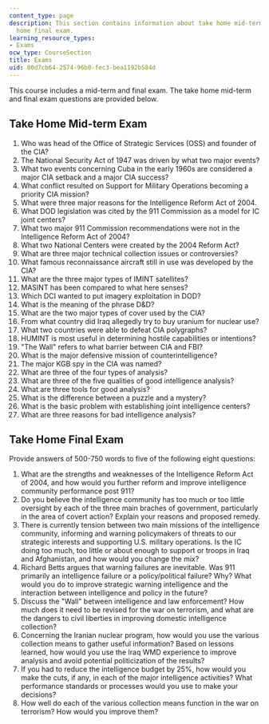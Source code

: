 ```yaml
---
content_type: page
description: This section contains information about take home mid-term exam and take
  home final exam.
learning_resource_types:
- Exams
ocw_type: CourseSection
title: Exams
uid: 80d7cb64-2574-96b0-fec3-bea1192b584d
---
```


This course includes a mid-term and final exam. The take home mid-term and final exam questions are provided below.

Take Home Mid-term Exam
-----------------------

1.  Who was head of the Office of Strategic Services (OSS) and founder of the CIA?
2.  The National Security Act of 1947 was driven by what two major events?
3.  What two events concerning Cuba in the early 1960s are considered a major CIA setback and a major CIA success?
4.  What conflict resulted on Support for Military Operations becoming a priority CIA mission?
5.  What were three major reasons for the Intelligence Reform Act of 2004.
6.  What DOD legislation was cited by the 911 Commission as a model for IC joint centers?
7.  What two major 911 Commission recommendations were not in the Intelligence Reform Act of 2004?
8.  What two National Centers were created by the 2004 Reform Act?
9.  What are three major technical collection issues or controversies?
10.  What famous reconnaissance aircraft still in use was developed by the CIA?
11.  What are the three major types of IMINT satellites?
12.  MASINT has been compared to what here senses?
13.  Which DCI wanted to put imagery exploitation in DOD?
14.  What is the meaning of the phrase D&D?
15.  What are the two major types of cover used by the CIA?
16.  From what country did Iraq allegedly try to buy uranium for nuclear use?
17.  What two countries were able to defeat CIA polygraphs?
18.  HUMINT is most useful in determining hostile capabilities or intentions?
19.  "The Wall" refers to what barrier between CIA and FBI?
20.  What is the major defensive mission of counterintelligence?
21.  The major KGB spy in the CIA was named?
22.  What are three of the four types of analysis?
23.  What are three of the five qualities of good intelligence analysis?
24.  What are three tools for good analysis?
25.  What is the difference between a puzzle and a mystery?
26.  What is the basic problem with establishing joint intelligence centers?
27.  What are three reasons for bad intelligence analysis?

Take Home Final Exam
--------------------

Provide answers of 500-750 words to five of the following eight questions:

1.  What are the strengths and weaknesses of the Intelligence Reform Act of 2004, and how would you further reform and improve intelligence community performance post 911?
2.  Do you believe the intelligence community has too much or too little oversight by each of the three main braches of government, particularly in the area of covert action? Explain your reasons and proposed remedy.
3.  There is currently tension between two main missions of the intelligence community, informing and warning policymakers of threats to our strategic interests and supporting U.S. military operations. Is the IC doing too much, too little or about enough to support or troops in Iraq and Afghanistan, and how would you change the mix?
4.  Richard Betts argues that warning failures are inevitable. Was 911 primarily an intelligence failure or a policy/political failure? Why? What would you do to improve strategic warning intelligence and the interaction between intelligence and policy in the future?
5.  Discuss the "Wall" between intelligence and law enforcement? How much does it need to be revised for the war on terrorism, and what are the dangers to civil liberties in improving domestic intelligence collection?
6.  Concerning the Iranian nuclear program, how would you use the various collection means to gather useful information? Based on lessons learned, how would you use the Iraq WMD experience to improve analysis and avoid potential politicization of the results?
7.  If you had to reduce the intelligence budget by 25%, how would you make the cuts, if any, in each of the major intelligence activities? What performance standards or processes would you use to make your decisions?
8.  How well do each of the various collection means function in the war on terrorism? How would you improve them?